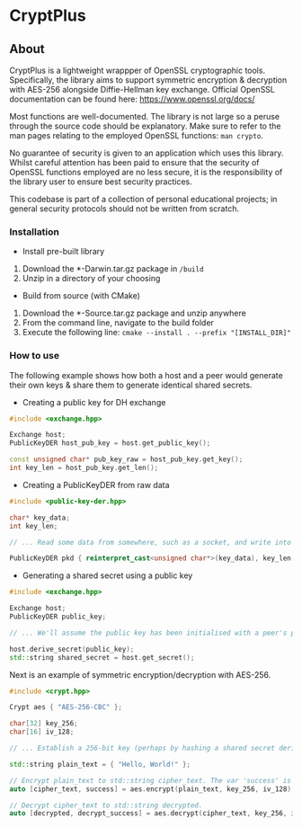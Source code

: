 # CryptPlus

## About

CryptPlus is a lightweight wrappper of OpenSSL cryptographic tools. Specifically, the library aims to support symmetric encryption & decryption with AES-256 alongside Diffie-Hellman key exchange. Official OpenSSL documentation can be found here: https://www.openssl.org/docs/

Most functions are well-documented. The library is not large so a peruse through the source code should be explanatory. Make sure to refer to the man pages relating to the employed OpenSSL functions: `man crypto`.

No guarantee of security is given to an application which uses this library. Whilst careful attention has been paid to ensure that the security of OpenSSL functions employed are no less secure, it is the responsibility of the library user to ensure best security practices.

This codebase is part of a collection of personal educational projects; in general security protocols should not be written from scratch.

### Installation

- Install pre-built library

1. Download the *-Darwin.tar.gz package in `/build`
2. Unzip in a directory of your choosing

- Build from source (with CMake)

1. Download the *-Source.tar.gz package and unzip anywhere
2. From the command line, navigate to the build folder
3. Execute the following line: `cmake --install . --prefix "[INSTALL_DIR]"`

### How to use

The following example shows how both a host and a peer would generate their own keys & share them to generate identical shared secrets.

- Creating a public key for DH exchange

```cpp
#include <exchange.hpp>

Exchange host;
PublicKeyDER host_pub_key = host.get_public_key();

const unsigned char* pub_key_raw = host_pub_key.get_key();
int key_len = host_pub_key.get_len();
```

- Creating a PublicKeyDER from raw data

```cpp
#include <public-key-der.hpp>

char* key_data;
int key_len;

// ... Read some data from somewhere, such as a socket, and write into the buffer. Set key length.

PublicKeyDER pkd { reinterpret_cast<unsigned char*>(key_data), key_len };
```

- Generating a shared secret using a public key

```cpp
#include <exchange.hpp>

Exchange host;
PublicKeyDER public_key;

// ... We'll assume the public key has been initialised with a peer's public key data.

host.derive_secret(public_key);
std::string shared_secret = host.get_secret();
```

Next is an example of symmetric encryption/decryption with AES-256.

```cpp
#include <crypt.hpp>

Crypt aes { "AES-256-CBC" };

char[32] key_256;
char[16] iv_128;

// ... Establish a 256-bit key (perhaps by hashing a shared secret derived with DH?) and a sufficiently entropic initialization vector.

std::string plain_text = { "Hello, World!" };

// Encrypt plain_text to std::string cipher_text. The var 'success' is a bool holding the success or failure of the operation.
auto [cipher_text, success] = aes.encrypt(plain_text, key_256, iv_128);

// Decrypt cipher_text to std::string decrypted.
auto [decrypted, decrypt_success] = aes.decrypt(cipher_text, key_256, iv_128);
```